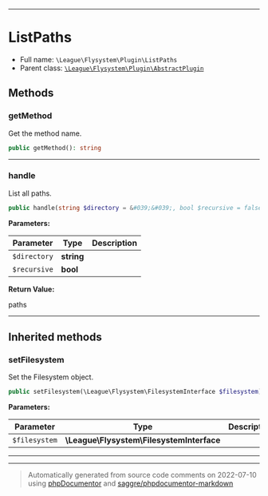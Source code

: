 ***

# ListPaths





* Full name: `\League\Flysystem\Plugin\ListPaths`
* Parent class: [`\League\Flysystem\Plugin\AbstractPlugin`](./AbstractPlugin.md)




## Methods


### getMethod

Get the method name.

```php
public getMethod(): string
```











***

### handle

List all paths.

```php
public handle(string $directory = &#039;&#039;, bool $recursive = false): string[]
```








**Parameters:**

| Parameter | Type | Description |
|-----------|------|-------------|
| `$directory` | **string** |  |
| `$recursive` | **bool** |  |


**Return Value:**

paths



***


## Inherited methods


### setFilesystem

Set the Filesystem object.

```php
public setFilesystem(\League\Flysystem\FilesystemInterface $filesystem): mixed
```








**Parameters:**

| Parameter | Type | Description |
|-----------|------|-------------|
| `$filesystem` | **\League\Flysystem\FilesystemInterface** |  |




***


***
> Automatically generated from source code comments on 2022-07-10 using [phpDocumentor](http://www.phpdoc.org/) and [saggre/phpdocumentor-markdown](https://github.com/Saggre/phpDocumentor-markdown)
